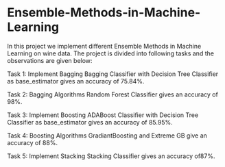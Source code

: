 # Ensemble-Methods-in-Machine-Learning

In this project we implement different Ensemble Methods in Machine Learning on wine data. The project is divided into following tasks and the observations are given below:


Task 1: Implement Bagging 
Bagging Classifier with Decision Tree Classifier as base_estimator gives an accuracy of 75.84%.

Task 2: Bagging Algorithms 
Random Forest Classifier gives an accuracy of 98%.

Task 3: Implement Boosting
ADABoost Classifier with Decision Tree Classifier as base_estimator gives an accuracy of 85.95%.

Task 4: Boosting Algorithms
GradiantBoosting and Extreme GB give an accuracy of 88%.

Task 5: Implement Stacking
Stacking Classifier gives an accuracy of87%.



